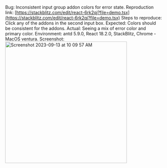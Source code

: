 Bug: Inconsistent input group addon colors for error state. Reproduction link: [https://stackblitz.com/edit/react-6rk2qj?file=demo.tsx](https://stackblitz.com/edit/react-6rk2qj?file=demo.tsx) Steps to reproduce: Click any of the addons in the second input box. Expected: Colors should be consistent for the addons. Actual: Seeing a mix of error color and primary color. Environment: antd 5.9.0, React 18.2.0, StackBlitz, Chrome - MacOS ventura. Screenshot: <img width="390" alt="Screenshot 2023-09-13 at 10 09 57 AM" src="https://github.com/ant-design/ant-design/assets/26161041/5ab20ed5-b4ec-4981-b2b1-dec98fb0afb1">
